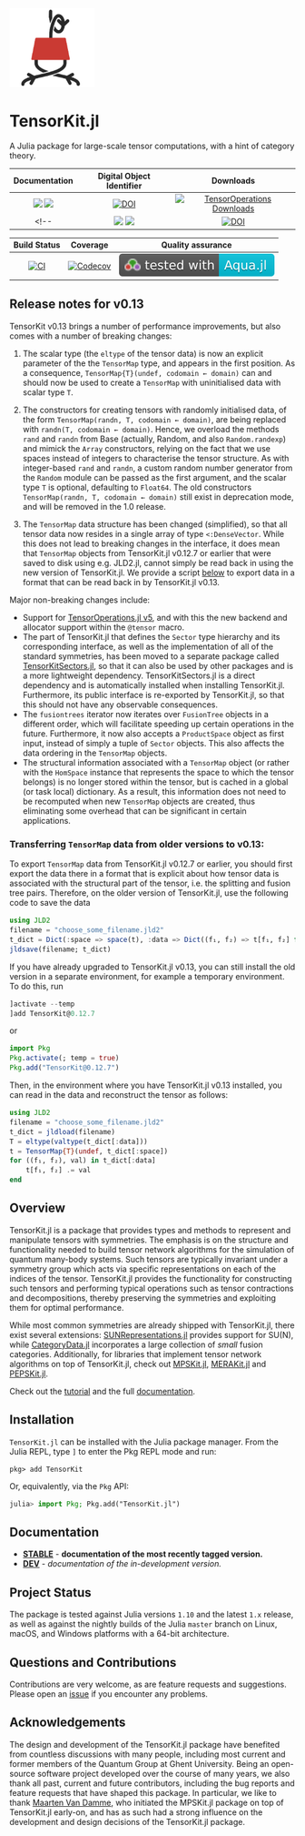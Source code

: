 <picture>
    <source media="(prefers-color-scheme: dark)" srcset="https://github.com/Jutho/TensorKit.jl/blob/master/docs/src/assets/logo-dark.svg">
    <img alt="TensorKit.jl logo" src="https://github.com/Jutho/TensorKit.jl/blob/master/docs/src/assets/logo.svg" width="150">
</picture>

# TensorKit.jl

A Julia package for large-scale tensor computations, with a hint of category theory.

| **Documentation** | **Digital Object Identifier** | **Downloads** |
|:-----------------:|:-----------------------------:|:-------------:|
| [![][docs-stable-img]][docs-stable-url] [![][docs-dev-img]][docs-dev-url] | [![DOI][doi-img]][doi-url] | [![TensorOperations Downloads][downloads-img]][downloads-url] |
<!-- | [![][docs-stable-img]][docs-stable-url] [![][docs-dev-img]][docs-dev-url] | [![DOI][doi-img]][doi-url] | [![TensorOperations Downloads][downloads-img]][downloads-url] | -->

| **Build Status** | **Coverage** | **Quality assurance** |
|:----------------:|:------------:|:---------------------:|
| [![CI][ci-img]][ci-url] | [![Codecov][codecov-img]][codecov-url] | [![Aqua QA][aqua-img]][aqua-url] |


[docs-stable-img]: https://img.shields.io/badge/docs-stable-blue.svg
[docs-stable-url]: https://jutho.github.io/TensorKit.jl/stable

[docs-dev-img]: https://img.shields.io/badge/docs-dev-blue.svg
[docs-dev-url]: https://jutho.github.io/TensorKit.jl/latest

[doi-img]: https://zenodo.org/badge/DOI/10.5281/zenodo.8421339.svg
[doi-url]: https://doi.org/10.5281/zenodo.8421339

[downloads-img]: https://img.shields.io/badge/dynamic/json?url=http%3A%2F%2Fjuliapkgstats.com%2Fapi%2Fv1%2Ftotal_downloads%2FTensorKit&query=total_requests&label=Downloads
[downloads-url]: http://juliapkgstats.com/pkg/TensorKit

[ci-img]: https://github.com/Jutho/TensorKit.jl/actions/workflows/CI.yml/badge.svg
[ci-url]: https://github.com/Jutho/TensorKit.jl/actions/workflows/CI.yml

[codecov-img]: https://codecov.io/gh/Jutho/TensorKit.jl/branch/master/graph/badge.svg
[codecov-url]: https://codecov.io/gh/Jutho/TensorKit.jl

[aqua-img]: https://raw.githubusercontent.com/JuliaTesting/Aqua.jl/master/badge.svg
[aqua-url]: https://github.com/JuliaTesting/Aqua.jl

## Release notes for v0.13

TensorKit v0.13 brings a number of performance improvements, but also comes with a number of
breaking changes:

1. The scalar type (the `eltype` of the tensor data) is now an explicit parameter of the
   the `TensorMap` type, and appears in the first position. As a consequence,
   `TensorMap{T}(undef, codomain ← domain)` can and should now be used to create a
   `TensorMap` with uninitialised data with scalar type `T`.

3. The constructors for creating tensors with randomly initialised data, of the form
   `TensorMap(randn, T, codomain ← domain)`, are being replaced with
   `randn(T, codomain ← domain)`. Hence, we overload the methods `rand` and `randn` from
   Base (actually, Random, and also `Random.randexp`) and mimick the `Array` constructors,
   relying on the fact that we use spaces instead of integers to characterise the tensor
   structure. As with integer-based `rand` and `randn`, a custom random number generator
   from the `Random` module can be passed as the first argument, and the scalar type `T` is
   optional, defaulting to `Float64`. The old constructors
   `TensorMap(randn, T, codomain ← domain)` still exist in deprecation mode, and will be
   removed in the 1.0 release.

3. The `TensorMap` data structure has been changed (simplified), so that all tensor data now
   resides in a single array of type `<:DenseVector`. While this does not lead to breaking
   changes in the interface, it does mean that `TensorMap` objects from TensorKit.jl
   v0.12.7 or earlier that were saved to disk using e.g. JLD2.jl, cannot simply be read back
   in using the new version of TensorKit.jl. We provide a script [below](https://github.com/Jutho/TensorKit.jl?tab=readme-ov-file#transferring-tensormap-data-from-older-versions-to-v013)
   to export data in a format that can be read back in by TensorKit.jl v0.13.

Major non-breaking changes include:

* Support for [TensorOperations.jl v5](https://github.com/Jutho/TensorOperations.jl), and
  with this the new backend and allocator support within the `@tensor` macro.
* The part of TensorKit.jl that defines the `Sector` type hierarchy and its corresponding
  interface, as well as the implementation of all of the standard symmetries, has been
  moved to a separate package called [TensorKitSectors.jl](https://github.com/QuantumKitHub/TensorKitSectors.jl),
  so that it can also be used by other packages and is a more lightweight dependency.
  TensorKitSectors.jl is a direct dependency and is automatically installed when installing
  TensorKit.jl. Furthermore, its public interface is re-exported by TensorKit.jl, so that
  this should not have any observable consequences.
* The `fusiontrees` iterator now iterates over `FusionTree` objects in a different order,
  which will facilitate speeding up certain operations in the future. Furthermore, it now
  also accepts a `ProductSpace` object as first input, instead of simply a tuple of `Sector`
  objects. This also affects the data ordering in the `TensorMap` objects.
* The structural information associated with a `TensorMap` object (or rather with the
  `HomSpace` instance that represents the space to which the tensor belongs) is no longer
  stored within the tensor, but is cached in a global (or task local) dictionary. As a
  result, this information does not need to be recomputed when new `TensorMap` objects are
  created, thus eliminating some overhead that can be significant in certain applications.

### Transferring `TensorMap` data from older versions to v0.13:

To export `TensorMap` data from TensorKit.jl v0.12.7 or earlier, you should first export the
data there in a format that is explicit about how tensor data is associated with the
structural part of the tensor, i.e. the splitting and fusion tree pairs. Therefore, on the 
older version of TensorKit.jl, use the following code to save the data

```julia
using JLD2
filename = "choose_some_filename.jld2"
t_dict = Dict(:space => space(t), :data => Dict((f₁, f₂) => t[f₁, f₂] for (f₁, f₂) in fusiontrees(t)))
jldsave(filename; t_dict)
```

If you have already upgraded to TensorKit.jl v0.13, you can still install the old version in
a separate environment, for example a temporary environment. To do this, run

```julia
]activate --temp
]add TensorKit@0.12.7
```

or

```julia
import Pkg
Pkg.activate(; temp = true)
Pkg.add("TensorKit@0.12.7")
```

Then, in the environment where you have TensorKit.jl v0.13 installed, you can read in the
data and reconstruct the tensor as follows:

```julia
using JLD2
filename = "choose_some_filename.jld2"
t_dict = jldload(filename)
T = eltype(valtype(t_dict[:data]))
t = TensorMap{T}(undef, t_dict[:space])
for ((f₁, f₂), val) in t_dict[:data]
    t[f₁, f₂] .= val
end
```

## Overview

TensorKit.jl is a package that provides types and methods to represent and manipulate
tensors with symmetries. The emphasis is on the structure and functionality needed to build
tensor network algorithms for the simulation of quantum many-body systems. Such tensors are
typically invariant under a symmetry group which acts via specific representations on each of
the indices of the tensor. TensorKit.jl provides the functionality for constructing such
tensors and performing typical operations such as tensor contractions and decompositions,
thereby preserving the symmetries and exploiting them for optimal performance.

While most common symmetries are already shipped with TensorKit.jl, there exist several
extensions: [SUNRepresentations.jl](https://github.com/QuantumKitHub/SUNRepresentations.jl)
provides support for SU(N), while [CategoryData.jl](https://github.com/lkdvos/CategoryData.jl)
incorporates a large collection of *small* fusion categories.
Additionally, for libraries that implement tensor network algorithms on top of
TensorKit.jl, check out [MPSKit.jl](https://github.com/QuantumKitHub/MPSKit.jl),
[MERAKit.jl](https://github.com/mhauru/MERAKit.jl) and [PEPSKit.jl](https://github.com/QuantumKitHub/PEPSKit.jl).

Check out the [tutorial](https://jutho.github.io/TensorKit.jl/stable/man/tutorial/) and the
full [documentation](https://jutho.github.io/TensorKit.jl/stable).

## Installation

`TensorKit.jl` can be installed with the Julia package manager.
From the Julia REPL, type `]` to enter the Pkg REPL mode and run:
```
pkg> add TensorKit
```

Or, equivalently, via the `Pkg` API:
```julia
julia> import Pkg; Pkg.add("TensorKit.jl")
```

## Documentation

-   [**STABLE**][docs-stable-url] - **documentation of the most recently tagged version.**
-   [**DEV**][docs-dev-url] - *documentation of the in-development version.*

## Project Status

The package is tested against Julia versions `1.10` and the latest `1.x` release, as
well as against the nightly builds of the Julia `master` branch on Linux, macOS, and Windows
platforms with a 64-bit architecture.

## Questions and Contributions

Contributions are very welcome, as are feature requests and suggestions. Please open an [issue][issues-url] if you encounter any problems.

[issues-url]: https://github.com/Jutho/TensorKit.jl/issues

## Acknowledgements

The design and development of the TensorKit.jl package have benefited from countless discussions with many people, including most current and former members of the Quantum Group at Ghent University.
Being an open-source software project developed over the course of many years, we also thank all past, current and future contributors, including the bug reports and feature requests that have shaped this package.
In particular, we like to thank [Maarten Van Damme](@maartenvd), who initiated the MPSKit.jl package on top of TensorKit.jl early-on, and has as such had a strong influence on the development and design decisions of the TensorKit.jl package.
